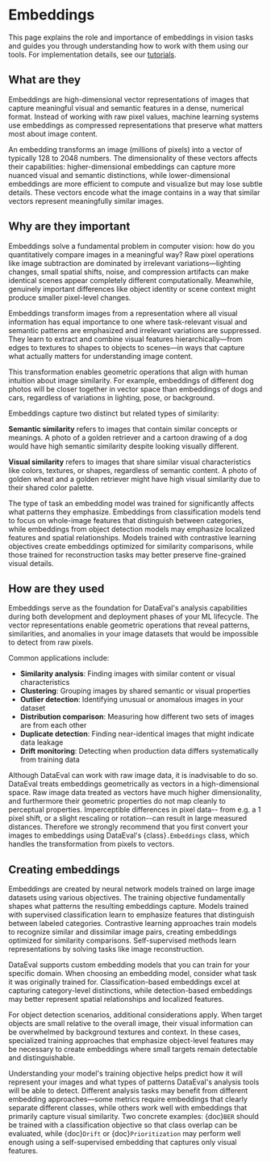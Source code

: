 # Embeddings

This page explains the role and importance of embeddings in vision tasks and
guides you through understanding how to work with them using our tools. For
implementation details, see our [tutorials](../tutorials/index.md).

## What are they

Embeddings are high-dimensional vector representations of images that capture
meaningful visual and semantic features in a dense, numerical format. Instead
of working with raw pixel values, machine learning systems use embeddings as
compressed representations that preserve what matters most about image content.

An embedding transforms an image (millions of pixels) into a vector of
typically 128 to 2048 numbers. The dimensionality of these vectors affects
their capabilities: higher-dimensional embeddings can capture more nuanced
visual and semantic distinctions, while lower-dimensional embeddings are more
efficient to compute and visualize but may lose subtle details. These vectors
encode what the image contains in a way that similar vectors represent
meaningfully similar images.

## Why are they important

Embeddings solve a fundamental problem in computer vision: how do you
quantitatively compare images in a meaningful way? Raw pixel operations like
image subtraction are dominated by irrelevant variations—lighting changes,
small spatial shifts, noise, and compression artifacts can make identical
scenes appear completely different computationally. Meanwhile, genuinely
important differences like object identity or scene context might produce
smaller pixel-level changes.

Embeddings transform images from a representation where all visual information
has equal importance to one where task-relevant visual and semantic patterns
are emphasized and irrelevant variations are suppressed. They learn to extract
and combine visual features hierarchically—from edges to textures to shapes to
objects to scenes—in ways that capture what actually matters for understanding
image content.

This transformation enables geometric operations that align with human
intuition about image similarity. For example, embeddings of different dog
photos will be closer together in vector space than embeddings of dogs and
cars, regardless of variations in lighting, pose, or background.

Embeddings capture two distinct but related types of similarity:

**Semantic similarity** refers to images that contain similar concepts or
meanings. A photo of a golden retriever and a cartoon drawing of a dog would
have high semantic similarity despite looking visually different.

**Visual similarity** refers to images that share similar visual
characteristics like colors, textures, or shapes, regardless of semantic
content. A photo of golden wheat and a golden retriever might have high visual
similarity due to their shared color palette.

The type of task an embedding model was trained for significantly affects what
patterns they emphasize. Embeddings from classification models tend to focus on
whole-image features that distinguish between categories, while embeddings from
object detection models may emphasize localized features and spatial
relationships. Models trained with contrastive learning objectives create
embeddings optimized for similarity comparisons, while those trained for
reconstruction tasks may better preserve fine-grained visual details.

## How are they used

Embeddings serve as the foundation for DataEval's analysis capabilities during
both development and deployment phases of your ML lifecycle. The vector
representations enable geometric operations that reveal patterns, similarities,
and anomalies in your image datasets that would be impossible to detect from
raw pixels.

Common applications include:

- **Similarity analysis**: Finding images with similar content or visual
characteristics
- **Clustering**: Grouping images by shared semantic or visual properties
- **Outlier detection**: Identifying unusual or anomalous images in your
dataset
- **Distribution comparison**: Measuring how different two sets of images are
from each other
- **Duplicate detection**: Finding near-identical images that might indicate
data leakage
- **Drift monitoring**: Detecting when production data differs systematically
from training data

Although DataEval can work with raw image data, it is inadvisable to do so.
DataEval treats embeddings geometrically as vectors in a high-dimensional
space. Raw image data treated as vectors have much higher dimensionality, and
furthermore their geometric properties do not map cleanly to perceptual
properties. Imperceptible differences in pixel data-- from e.g. a 1 pixel
shift, or a slight rescaling or rotation--can result in large measured
distances. Therefore we strongly recommend that you first convert your images
to embeddings using DataEval's {class}`.Embeddings` class, which handles
the transformation from pixels to vectors.

## Creating embeddings

Embeddings are created by neural network models trained on large image
datasets using various objectives. The training objective fundamentally shapes
what patterns the resulting embeddings capture. Models trained with supervised
classification learn to emphasize features that distinguish between labeled
categories. Contrastive learning approaches train models to recognize similar
and dissimilar image pairs, creating embeddings optimized for similarity
comparisons. Self-supervised methods learn representations by solving tasks
like image reconstruction.

DataEval supports custom embedding models that you can train for your
specific domain. When choosing an embedding model, consider what task it was
originally trained for. Classification-based embeddings excel at capturing
category-level distinctions, while detection-based embeddings may better
represent spatial relationships and localized features.

For object detection scenarios, additional considerations apply. When target
objects are small relative to the overall image, their visual information can
be overwhelmed by background textures and context. In these cases, specialized
training approaches that emphasize object-level features may be necessary to
create embeddings where small targets remain detectable and distinguishable.

Understanding your model's training objective helps predict how it will
represent your images and what types of patterns DataEval's analysis tools
will be able to detect. Different analysis tasks may benefit from different
embedding approaches—some metrics require embeddings that clearly separate
different classes, while others work well with embeddings that primarily
capture visual similarity. Two concrete examples: {doc}`BER` should be trained
with a classification objective so that class overlap can be evaluated, while
{doc}`Drift` or {doc}`Prioritization` may perform well enough using a
self-supervised embedding that captures only visual features.
